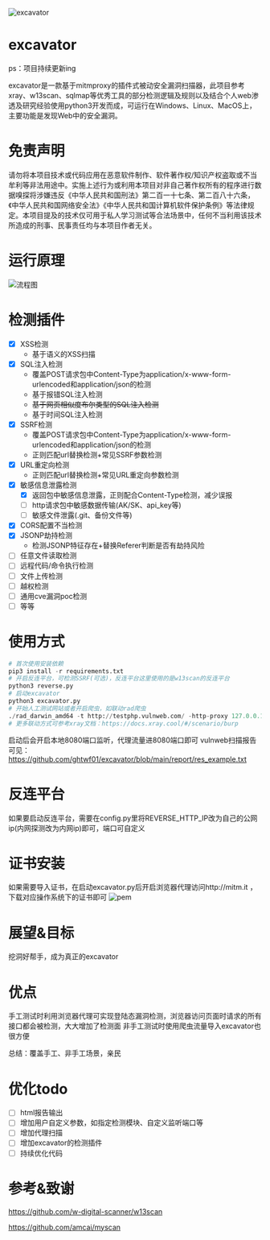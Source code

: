 ![excavator](https://socialify.git.ci/ghtwf01/excavator/image?description=1&forks=1&issues=1&language=1&name=1&owner=1&pattern=Signal&stargazers=1&theme=Light)

# excavator
ps：项目持续更新ing

excavator是一款基于mitmproxy的插件式被动安全漏洞扫描器，此项目参考xray、w13scan、sqlmap等优秀工具的部分检测逻辑及规则以及结合个人web渗透及研究经验使用python3开发而成，可运行在Windows、Linux、MacOS上，主要功能是发现Web中的安全漏洞。
# 免责声明
请勿将本项目技术或代码应用在恶意软件制作、软件著作权/知识产权盗取或不当牟利等非法用途中。实施上述行为或利用本项目对非自己著作权所有的程序进行数据嗅探将涉嫌违反《中华人民共和国刑法》第二百一十七条、第二百八十六条，《中华人民共和国网络安全法》《中华人民共和国计算机软件保护条例》等法律规定。本项目提及的技术仅可用于私人学习测试等合法场景中，任何不当利用该技术所造成的刑事、民事责任均与本项目作者无关。
# 运行原理
![流程图](https://user-images.githubusercontent.com/56472384/200158555-091c065e-6f31-40ca-ac9d-0358dad79411.png)
# 检测插件
- [x] XSS检测
    - 基于语义的XSS扫描
- [x] SQL注入检测
    - 覆盖POST请求包中Content-Type为application/x-www-form-urlencoded和application/json的检测
    - 基于报错SQL注入检测
    - <del>基于网页相似度布尔类型的SQL注入检测</del>
    - 基于时间SQL注入检测
- [x] SSRF检测
    - 覆盖POST请求包中Content-Type为application/x-www-form-urlencoded和application/json的检测
    - 正则匹配url替换检测+常见SSRF参数检测
- [x] URL重定向检测
    - 正则匹配url替换检测+常见URL重定向参数检测
- [x] 敏感信息泄露检测
    - [x] 返回包中敏感信息泄露，正则配合Content-Type检测，减少误报
    - [ ] http请求包中敏感数据传输(AK/SK、api_key等)
    - [ ] 敏感文件泄露(.git、备份文件等)
- [x] CORS配置不当检测
- [x] JSONP劫持检测
    - 检测JSONP特征存在+替换Referer判断是否有劫持风险
- [ ] 任意文件读取检测
- [ ] 远程代码/命令执行检测
- [ ] 文件上传检测
- [ ] 越权检测
- [ ] 通用cve漏洞poc检测
- [ ] 等等
# 使用方式
```python
# 首次使用安装依赖
pip3 install -r requirements.txt
# 开启反连平台，可检测SSRF(可选)，反连平台这里使用的是w13scan的反连平台
python3 reverse.py
# 启动excavator
python3 excavator.py
# 开始人工测试网站或者开启爬虫，如联动rad爬虫
./rad_darwin_amd64 -t http://testphp.vulnweb.com/ -http-proxy 127.0.0.1:8080
# 更多联动方式可参考xray文档：https://docs.xray.cool/#/scenario/burp
```
启动后会开启本地8080端口监听，代理流量进8080端口即可
vulnweb扫描报告可见：https://github.com/ghtwf01/excavator/blob/main/report/res_example.txt
# 反连平台
如果要启动反连平台，需要在config.py里将REVERSE_HTTP_IP改为自己的公网ip(内网探测改为内网ip)即可，端口可自定义
# 证书安装
如果需要导入证书，在启动excavator.py后开启浏览器代理访问http://mitm.it ，下载对应操作系统下的证书即可
![pem](https://user-images.githubusercontent.com/56472384/200172366-d6a5a83e-e3af-4574-a97b-465a7547dfd7.png)
# 展望&目标
挖洞好帮手，成为真正的excavator
# 优点
手工测试时利用浏览器代理可实现登陆态漏洞检测，浏览器访问页面时请求的所有接口都会被检测，大大增加了检测面
非手工测试时使用爬虫流量导入excavator也很方便

总结：覆盖手工、非手工场景，亲民
# 优化todo
- [ ] html报告输出
- [ ] 增加用户自定义参数，如指定检测模块、自定义监听端口等
- [ ] 增加代理扫描
- [ ] 增加excavator的检测插件
- [ ] 持续优化代码
# 参考&致谢
https://github.com/w-digital-scanner/w13scan

https://github.com/amcai/myscan
